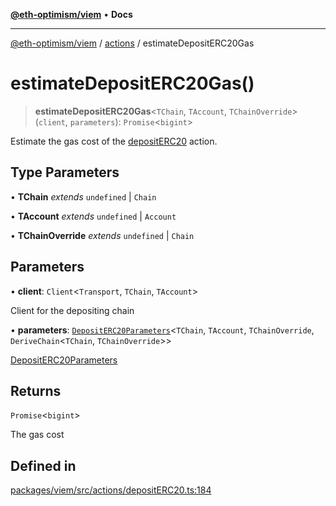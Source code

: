 [**@eth-optimism/viem**](../../README.md) • **Docs**

***

[@eth-optimism/viem](../../README.md) / [actions](../README.md) / estimateDepositERC20Gas

# estimateDepositERC20Gas()

> **estimateDepositERC20Gas**\<`TChain`, `TAccount`, `TChainOverride`\>(`client`, `parameters`): `Promise`\<`bigint`\>

Estimate the gas cost of the [depositERC20](depositERC20.md) action.

## Type Parameters

• **TChain** *extends* `undefined` \| `Chain`

• **TAccount** *extends* `undefined` \| `Account`

• **TChainOverride** *extends* `undefined` \| `Chain`

## Parameters

• **client**: `Client`\<`Transport`, `TChain`, `TAccount`\>

Client for the depositing chain

• **parameters**: [`DepositERC20Parameters`](../type-aliases/DepositERC20Parameters.md)\<`TChain`, `TAccount`, `TChainOverride`, `DeriveChain`\<`TChain`, `TChainOverride`\>\>

[DepositERC20Parameters](../type-aliases/DepositERC20Parameters.md)

## Returns

`Promise`\<`bigint`\>

The gas cost

## Defined in

[packages/viem/src/actions/depositERC20.ts:184](https://github.com/ethereum-optimism/ecosystem/blob/8c0ceae82d8e909c0d00b4601d7c7276090774cc/packages/viem/src/actions/depositERC20.ts#L184)

